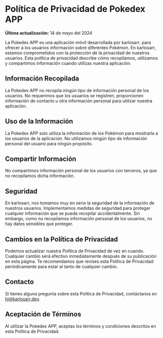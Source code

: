 # Política de Privacidad de Pokedex APP

**Última actualización:** 14 de mayo del 2024

La Pokedex APP es una aplicación móvil desarrollada por karlosarr. para ofrecer a los usuarios información sobre diferentes Pokémon. En karlosarr, estamos comprometidos con la protección de la privacidad de nuestros usuarios. Esta política de privacidad describe cómo recopilamos, utilizamos y compartimos información cuando utilizas nuestra aplicación.

## Información Recopilada

La Pokedex APP no recopila ningún tipo de información personal de los usuarios. No requerimos que los usuarios se registren, proporcionen información de contacto u otra información personal para utilizar nuestra aplicación.

## Uso de la Información

La Pokedex APP solo utiliza la información de los Pokémon para mostrarla a los usuarios de la aplicación. No utilizamos ningún tipo de información personal del usuario para ningún propósito.

## Compartir Información

No compartimos información personal de los usuarios con terceros, ya que no recopilamos dicha información.

## Seguridad


En karlosarr, nos tomamos muy en serio la seguridad de la información de nuestros usuarios. Implementamos medidas de seguridad para proteger cualquier información que se pueda recopilar accidentalmente. Sin embargo, como no recopilamos información personal de los usuarios, no hay datos sensibles que proteger.


## Cambios en la Política de Privacidad

Podemos actualizar nuestra Política de Privacidad de vez en cuando. Cualquier cambio será efectivo inmediatamente después de su publicación en esta página. Te recomendamos que revises esta Política de Privacidad periódicamente para estar al tanto de cualquier cambio.

## Contacto


Si tienes alguna pregunta sobre esta Política de Privacidad, contáctanos en hi@karlosarr.dev.


## Aceptación de Términos

Al utilizar la Pokedex APP, aceptas los términos y condiciones descritos en esta Política de Privacidad.
